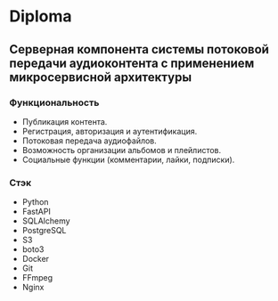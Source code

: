 # Diploma

## Серверная компонента cистемы потоковой передачи аудиоконтента с применением микросервисной архитектуры

### Функциональность
- Публикация контента.
- Регистрация, авторизация и аутентификация.
- Потоковая передача аудиофайлов.
- Возможность организации альбомов и плейлистов.
- Социальные функции (комментарии, лайки, подписки).

### Стэк
- Python
- FastAPI
- SQLAlchemy
- PostgreSQL
- S3
- boto3
- Docker
- Git
- FFmpeg
- Nginx
